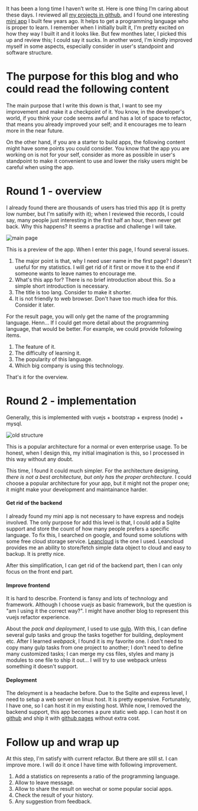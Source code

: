 It has been a long time I haven’t write st. Here is one thing I’m caring about these days. I reviewed all [my projects in github](https://github.com/howardchn?tab=repositories), and I found one interesting [mini app](https://github.com/howardchn/chooselangguide) I built few years ago. It helps to get a programming language who is proper to learn. I remember when I initially built it, I'm pretty excited on how they way I built it and it looks like. But few monthes later, I picked this up and review this; I could say it sucks. In another word, I'm kindly improved myself in some aspects, especially consider in user's standpoint and software structure. 

# The purpose for this blog and who could read the following content
The main purpose that I write this down is that, I want to see my improvement and make it a checkpoint of it. You know, in the developer's world, if you think your code seems awful and has a lot of space to refactor, that means you already improved your self; and it encourages me to learn more in the near future.

On the other hand, if you are a starter to build apps, the following content might have some points you could consider. You know that the app you are working on is not for your self, consider as more as possible in user's standpoint to make it convenient to use and lower the risky users might be careful  when using the app.

# Round 1 - overview
I already found there are thousands of users has tried this app (it is pretty low number, but I'm satisify with it); when I reviewed thie records, I could say, many people just interesting in the first half an hour, then never get back. Why this happens? It seems a practise and challenge I will take.

![main page](https://github.com/howardchn/chooselangguide/raw/master/preview-1.png)

This is a preview of the app. When I enter this page, I found several issues.
1. The major point is that, why I need user name in the first page? I doesn't useful for my statistics. I will get rid of it first or move it to the end if someone wants to leave names to encourage me.
2. What's this app for? There is no brief introduction about this. So a simple short introduction is necessary.
3. The title is too lang. Consider to make it shorter.
4. It is not friendly to web browser. Don't have too much idea for this. Consider it later.

For the result page, you will only get the name of the programming language. Henn... If I could get more detail about the programming language, that would be better. For example, we could provide following items.
1. The feature of it.
2. The difficulty of learning it.
3. The popularity of this language.
4. Which big company is using this technology.

That's it for the overview.

# Round 2 - implementation
Generally, this is implemented with vuejs + bootstrap + express (node) + mysql.

![old structure](https://github.com/howardchn/chooselangguide/raw/master/structure-old.png)

This is a popular architecture for a normal or even enterprise usage. To be honest, when I design this, my initial imagination is this, so I processed in this way without any doubt.

This time, I found it could much simpler. For the architecture designing, _there is not a best architecture, but only has the proper architecture_. I could choose a popular architecture for your app, but it might not the proper one; it might make your development and maintainance harder.

#### Get rid of the backend
I already found my mini app is not necessary to have express and nodejs involved. The only purpose for add this level is that, I could add a Sqlite support and store the count of how many people prefers a specific language. To fix this, I searched on google, and found some solutions with some free cloud storage service. [Leancloud](https://leancloud.cn) is the one I used. Leancloud provides me an ability to store/fetch simple data object to cloud and easy to backup. It is pretty nice.

After this simplification, I can get rid of the backend part, then I can only focus on the front end part.

#### Improve frontend
It is hard to describe. Frontend is fansy and lots of technology and framework. Although I choose _vuejs_ as basic framework, but the question is "am I using it the correct way?". I might have another blog to represent this vuejs refactor experience.

About the _pack and deployment_, I used to use [gulp](https://gulpjs.com). With this, I can define several gulp tasks and group the tasks together for building, deployment etc. After I learned _webpack_, I found it is my favorite one. I don't need to copy many gulp tasks from one project to another; I don't need to define many customized tasks; I can merge my css files, styles and many js modules to one file to ship it out... I will try to use webpack unless something it doesn't support.

#### Deployment
The deloyment is a headache before. Due to the Sqlite and express level, I need to setup a web server on linux host. It is pretty expensive. Fortunately, I have one, so I can host it in my existing host. While now, I removed the backend support, this app becomes a pure static web app. I can host it on [github](https://github.com/howardchn/which-programming-language/tree/master/app) and ship it with [github pages](http://howardchn.github.io/which-programming-language) without extra cost.

# Follow up and wrap up
At this step, I'm satisfy with current refactor. But there are still st. I can improve more. I will do it once I have time with following improvement.
1. Add a statistics on represents a ratio of the programming language.
2. Allow to leave message.
3. Allow to share the result on wechat or some popular social apps.
4. Check the result of your history.
5. Any suggestion from feedback.